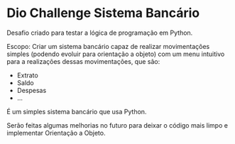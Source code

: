 # Dio Challenge Sistema Bancário
Desafio criado para testar a lógica de programação em Python.

Escopo:
Criar um sistema bancário capaz de realizar movimentações simples (podendo evoluir para orientação a objeto) com um menu intuitivo para a realizações dessas movimentações, que são:
* Extrato
* Saldo
* Despesas
* ...

É um simples sistema bancário que usa Python.

Serão feitas algumas melhorias no futuro para deixar o código mais limpo e implementar Orientação a Objeto.
